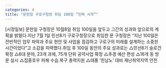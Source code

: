 ```yaml
---
categories: d
title: "문헌일 구로구청장 취임 100일 “진짜 시작”"
---
```

[시정일보] 문헌일 구청장은 10월8일 취임 100일을 앞두고 그간의 성과와 앞으로의 계획을 밝혔다.지난 7월 1일 민선8기 구로구청장으로 취임한 문 구청장은 “지난 100일은 전반적인 업무 파악과 주요 현안 및 사업을 점검하고 구로구의 미래를 설계하는 소중한 시간이었다”고 소감을 피력했다.취임 후 100일 동안의 주요 성과로는 △민선8기 슬로건 확정 △6대 분야, 23개 과제, 75개 단위 공약사업 확정 △추경 예산 편성 △16개 동 방문 실시 △집중호우 피해 수습&#8228;복구 총력지원 △태풍 ‘힌남노’ 대비 재난취약지역 안전
